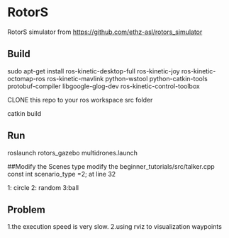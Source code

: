 # RotorS

RotorS simulator from https://github.com/ethz-asl/rotors_simulator

## Build
sudo apt-get install ros-kinetic-desktop-full ros-kinetic-joy ros-kinetic-octomap-ros ros-kinetic-mavlink python-wstool python-catkin-tools protobuf-compiler libgoogle-glog-dev ros-kinetic-control-toolbox

CLONE this repo to your ros workspace src folder

catkin build


## Run

roslaunch rotors_gazebo multidrones.launch 

##Modify the Scenes type
modify the beginner_tutorials/src/talker.cpp
const int scenario_type =2; at line 32

1: circle 2: random 3:ball

## Problem
1.the execution speed is very slow.
2.using rviz to visualization waypoints 
